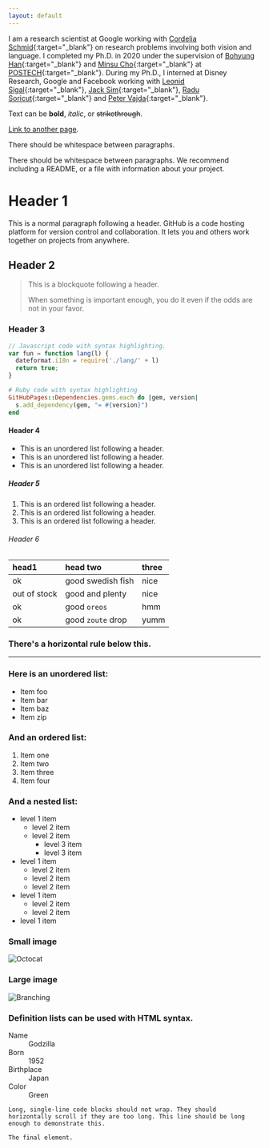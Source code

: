 ```yaml
---
layout: default
---
```


I am a research scientist at Google working with [Cordelia Schmid](https://thoth.inrialpes.fr/~schmid/){:target="_blank"} on research problems involving both vision and language. I completed my Ph.D. in 2020 under the supervision of [Bohyung Han](https://cv.snu.ac.kr/index.php/~bhhan/){:target="_blank"} and [Minsu Cho](http://cvlab.postech.ac.kr/~mcho/){:target="_blank"} at [POSTECH](http://www.postech.ac.kr/eng/){:target="_blank"}. During my Ph.D., I interned at Disney Research, Google and Facebook working with [Leonid Sigal](https://www.cs.ubc.ca/~lsigal/){:target="_blank"}, [Jack Sim](https://scholar.google.com/citations?hl=ko&user=UhnT9e4AAAAJ&view_op=list_works&sortby=pubdate){:target="_blank"}, [Radu Soricut](https://scholar.google.com/citations?hl=en&user=NAzD9mgAAAAJ&view_op=list_works&sortby=pubdate){:target="_blank"} and [Peter Vajda](https://sites.google.com/site/vajdap){:target="_blank"}.

Text can be **bold**, _italic_, or ~~strikethrough~~.

[Link to another page](./another-page.html).

There should be whitespace between paragraphs.

There should be whitespace between paragraphs. We recommend including a README, or a file with information about your project.

# Header 1

This is a normal paragraph following a header. GitHub is a code hosting platform for version control and collaboration. It lets you and others work together on projects from anywhere.

## Header 2

> This is a blockquote following a header.
>
> When something is important enough, you do it even if the odds are not in your favor.

### Header 3

```js
// Javascript code with syntax highlighting.
var fun = function lang(l) {
  dateformat.i18n = require('./lang/' + l)
  return true;
}
```

```ruby
# Ruby code with syntax highlighting
GitHubPages::Dependencies.gems.each do |gem, version|
  s.add_dependency(gem, "= #{version}")
end
```

#### Header 4

*   This is an unordered list following a header.
*   This is an unordered list following a header.
*   This is an unordered list following a header.

##### Header 5

1.  This is an ordered list following a header.
2.  This is an ordered list following a header.
3.  This is an ordered list following a header.

###### Header 6

| head1        | head two          | three |
|:-------------|:------------------|:------|
| ok           | good swedish fish | nice  |
| out of stock | good and plenty   | nice  |
| ok           | good `oreos`      | hmm   |
| ok           | good `zoute` drop | yumm  |

### There's a horizontal rule below this.

* * *

### Here is an unordered list:

*   Item foo
*   Item bar
*   Item baz
*   Item zip

### And an ordered list:

1.  Item one
1.  Item two
1.  Item three
1.  Item four

### And a nested list:

- level 1 item
  - level 2 item
  - level 2 item
    - level 3 item
    - level 3 item
- level 1 item
  - level 2 item
  - level 2 item
  - level 2 item
- level 1 item
  - level 2 item
  - level 2 item
- level 1 item

### Small image

![Octocat](https://github.githubassets.com/images/icons/emoji/octocat.png)

### Large image

![Branching](https://guides.github.com/activities/hello-world/branching.png)


### Definition lists can be used with HTML syntax.

<dl>
<dt>Name</dt>
<dd>Godzilla</dd>
<dt>Born</dt>
<dd>1952</dd>
<dt>Birthplace</dt>
<dd>Japan</dd>
<dt>Color</dt>
<dd>Green</dd>
</dl>

```
Long, single-line code blocks should not wrap. They should horizontally scroll if they are too long. This line should be long enough to demonstrate this.
```

```
The final element.
```
